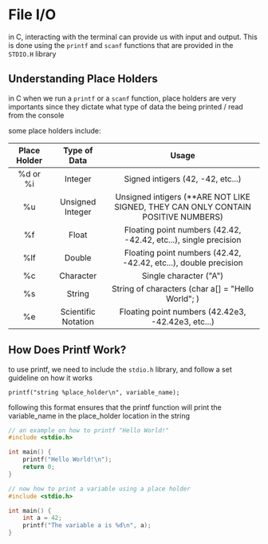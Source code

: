 # File I/O

in C, interacting with the terminal can provide us with input and output. This is done using the `printf` and `scanf` functions that are provided in the `STDIO.H` library

## Understanding Place Holders
in C when we run a `printf` or a `scanf` function, place holders are very importants since they dictate what type of data the being printed / read from the console

some place holders include:

| Place Holder | Type of Data | Usage |
| :---: | :---: | :---: |
| %d or %i | Integer | Signed intigers (42, -42, etc...) |
| %u | Unsigned Integer | Unsigned intigers (**ARE NOT LIKE SIGNED, THEY CAN ONLY CONTAIN POSITIVE NUMBERS) |
| %f | Float | Floating point numbers (42.42, -42.42, etc...), single precision |
| %lf | Double | Floating point numbers (42.42, -42.42, etc...), double precision |
| %c | Character | Single character ("A") |
| %s | String | String of characters (char a[] = "Hello World"; ) |
| %e | Scientific Notation | Floating point numbers (42.42e3, -42.42e3, etc...) |

## How Does Printf Work?

to use printf, we need to include the `stdio.h` library, and follow a set guideline on how it works

`printf("string %place_holder\n", variable_name);`

following this format ensures that the printf function will print the variable_name in the place_holder location in the string

```c
// an example on how to printf "Hello World!"
#include <stdio.h>

int main() {
    printf("Hello World!\n");
    return 0;
}

// now how to print a variable using a place holder
#include <stdio.h>

int main() {
    int a = 42;
    printf("The variable a is %d\n", a);
}
```
